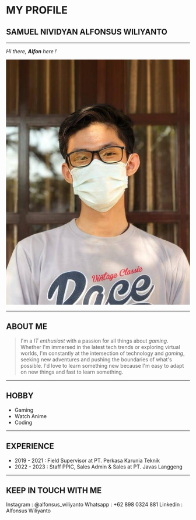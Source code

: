 # MY PROFILE

## SAMUEL NIVIDYAN ALFONSUS WILIYANTO

---

*Hi there, __Alfon__ here !*

![Profile](Profile.jpg)

---

## ABOUT ME

 >I'm a *IT enthusiast* with a passion for all things about *gaming*. Whether I'm immersed in the latest tech trends or exploring virtual worlds, I'm constantly at the intersection of technology and *gaming*, seeking new adventures and pushing the boundaries of what's possible. I'd love to learn something new because I'm easy to adapt on new things and fast to learn something.

---

## HOBBY

- Gaming
- Watch Anime
- Coding

---

## EXPERIENCE

- 2019 - 2021 : Field Supervisor at PT. Perkasa Karunia Teknik
- 2022 - 2023 : Staff PPIC, Sales Admin & Sales at PT. Javas Langgeng

---

## KEEP IN TOUCH WITH ME

Instagram : @alfonsus_wiliyanto
Whatsapp : +62 898 0324 881
Linkedin : Alfonsus Wiliyanto
